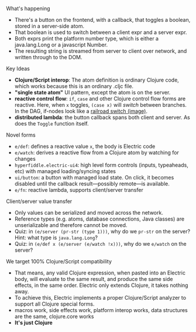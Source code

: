 What's happening
* There's a button on the frontend, with a callback, that toggles a boolean, stored in a server-side atom.
* That boolean is used to switch between a client expr and a server expr.
* Both exprs print the platform number type, which is either a java.lang.Long or a javascript Number.
* The resulting string is streamed from server to client over network, and written through to the DOM.

Key Ideas
* **Clojure/Script interop**: The atom definition is ordinary Clojure code, which works because this is an ordinary .cljc file.
* **"single state atom"** UI pattern, except the atom is on the server.
* **reactive control flow**: `if`, `case` and other Clojure control flow forms are reactive. Here, when `x` toggles, `(case x)` will *switch* between branches. In the DAG, if-nodes look like a [railroad switch (image)](https://clojureverse.org/uploads/default/original/2X/7/7b52e4535db802fb51a368bae4461829e7c0bfe5.jpeg).
* **distributed lambda**: the button callback spans both client and server. As does the `Toggle` function itself.

Novel forms
* `e/def`: defines a reactive value `x`, the body is Electric code
* `e/watch`: derives a reactive flow from a Clojure atom by watching for changes
* `hyperfiddle.electric-ui4`: high level form controls (inputs, typeaheads, etc) with managed loading/syncing states
* `ui/button`: a button with managed load state. On click, it becomes disabled until the callback result—possibly remote—is available.
* `e/fn`: reactive lambda, supports client/server transfer

Client/server value transfer
* Only values can be serialized and moved across the network. 
* Reference types (e.g. atoms, database connections, Java classes) are unserializable and therefore cannot be moved.
* Quiz: in `(e/server (pr-str (type 1)))`, why do we `pr-str` on the server? Hint: what type is `java.lang.Long`?
* Quiz: in `(e/def x (e/server (e/watch !x)))`, why do we `e/watch` on the server?

We target 100% Clojure/Script compatibility
* That means, any valid Clojure expression, when pasted into an Electric body, will evaluate to the same result, and produce the same side effects, in the same order. Electric only extends Clojure, it takes nothing away.
* To achieve this, Electric implements a proper Clojure/Script analyzer to support all Clojure special forms.
* macros work, side effects work, platform interop works, data structures are the same, clojure.core works
* **It's just Clojure**